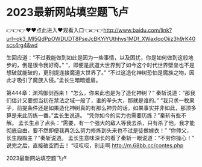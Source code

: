 # 2023最新网站填空题飞卢

👉👉👉♥♥点此进入♥观看入口👈👉👉http://www.baidu.com/link?url=ok3_Ml5QdPpOWDUDT8PseJcBKYiYUthhvs1MDf_XWaxIqoOiiz3h9rK40scs4rg4&wd

生回应道：“不过我能做到如此是因为一些事情，以及困扰，你是如何做到这般地步的，倒是很令我好奇。”
    “，即便是武道大世界到了如今这个时代世界壁垒也不是想破就能破的，更别提连接魔道大世界了。”
    “不过这造化神树恐怕是魔族之物，因此才吸引了魔族入侵。”孟长生暗暗蹙眉。

第444章：渊鸿御剑西来！
    “怎么，你来此也是为了造化神树？”
    秦斩说道：“那我们估计又要想当初在禁法之域一般了，谁的拳头大，那就是谁的。”
    “我只求一枚果子，前提条件还是如果造化神树真的有那么神异的话，如果事实并非如此，那顶多算是来此历练一番。”孟长生说道。
    “凭你如今的实力也需要历练？”秦斩有些不解。
    孟长生点了点头：“需要，有一个强大的敌人等我去杀，只有杀了他，我才能彻底自由，要不然即便我再怎么努力修炼到头来也不过是徒做嫁衣！”
    “你师父，长生殿殿主？”秦斩说道。
    孟长生意味深长的看了秦斩一眼说道：“不劳你操心！”
    说完之后，直接破空而去！
    “哎哎哎，别走啊
http://m.68bb.cc/contes.php

2023最新网站填空题飞卢
